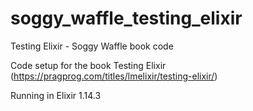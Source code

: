 # soggy_waffle_testing_elixir
Testing Elixir - Soggy Waffle book code

Code setup for the book Testing Elixir (https://pragprog.com/titles/lmelixir/testing-elixir/)

Running in Elixir 1.14.3

